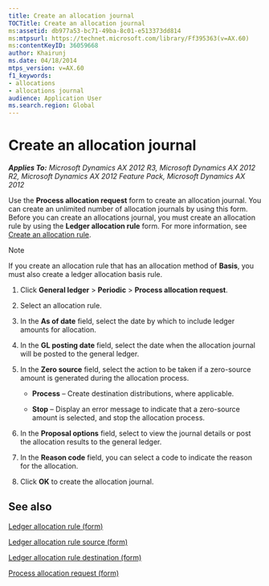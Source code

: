 ```yaml
---
title: Create an allocation journal
TOCTitle: Create an allocation journal
ms:assetid: db977a53-bc71-49ba-8c01-e513373dd814
ms:mtpsurl: https://technet.microsoft.com/library/Ff395363(v=AX.60)
ms:contentKeyID: 36059668
author: Khairunj
ms.date: 04/18/2014
mtps_version: v=AX.60
f1_keywords:
- allocations
- allocations journal
audience: Application User
ms.search.region: Global
---
```


# Create an allocation journal 


_**Applies To:** Microsoft Dynamics AX 2012 R3, Microsoft Dynamics AX 2012 R2, Microsoft Dynamics AX 2012 Feature Pack, Microsoft Dynamics AX 2012_

Use the **Process allocation request** form to create an allocation journal. You can create an unlimited number of allocation journals by using this form. Before you can create an allocations journal, you must create an allocation rule by using the **Ledger allocation rule** form. For more information, see [Create an allocation rule](create-an-allocation-rule.md).


> [!NOTE]
> <P>If you create an allocation rule that has an allocation method of <STRONG>Basis</STRONG>, you must also create a ledger allocation basis rule.</P>



1.  Click **General ledger** \> **Periodic** \> **Process allocation request**.

2.  Select an allocation rule.

3.  In the **As of date** field, select the date by which to include ledger amounts for allocation.

4.  In the **GL posting date** field, select the date when the allocation journal will be posted to the general ledger.

5.  In the **Zero source** field, select the action to be taken if a zero-source amount is generated during the allocation process.
    
      - **Process** – Create destination distributions, where applicable.
    
      - **Stop** – Display an error message to indicate that a zero-source amount is selected, and stop the allocation process.

6.  In the **Proposal options** field, select to view the journal details or post the allocation results to the general ledger.

7.  In the **Reason code** field, you can select a code to indicate the reason for the allocation.

8.  Click **OK** to create the allocation journal.

## See also

[Ledger allocation rule (form)](https://technet.microsoft.com/library/ff395357\(v=ax.60\))

[Ledger allocation rule source (form)](https://technet.microsoft.com/library/ff395365\(v=ax.60\))

[Ledger allocation rule destination (form)](https://technet.microsoft.com/library/ff395369\(v=ax.60\))

[Process allocation request (form)](https://technet.microsoft.com/library/ff395361\(v=ax.60\))

  


